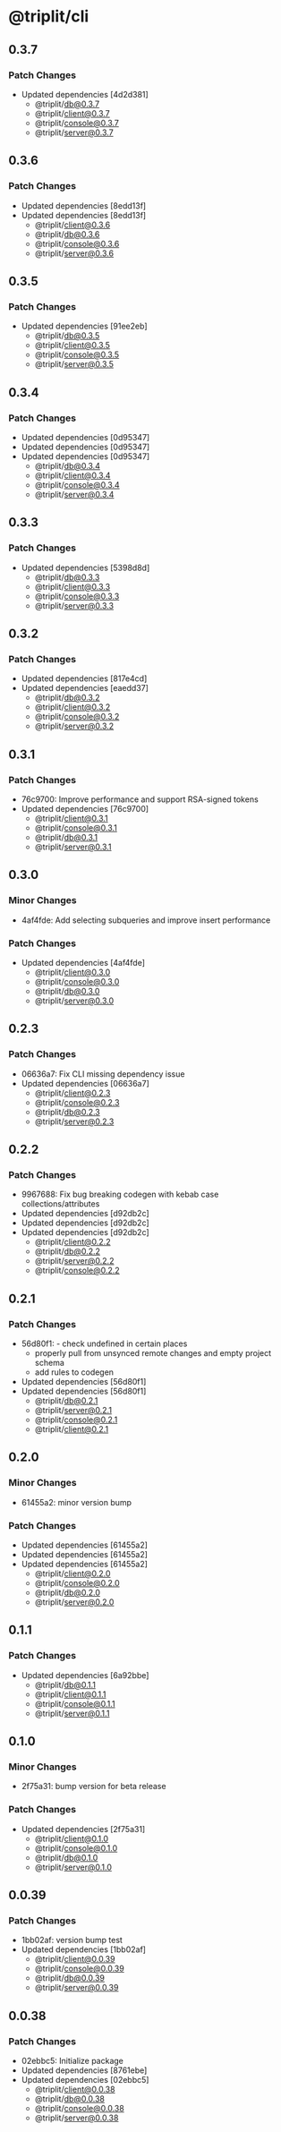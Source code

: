 # @triplit/cli

## 0.3.7

### Patch Changes

- Updated dependencies [4d2d381]
  - @triplit/db@0.3.7
  - @triplit/client@0.3.7
  - @triplit/console@0.3.7
  - @triplit/server@0.3.7

## 0.3.6

### Patch Changes

- Updated dependencies [8edd13f]
- Updated dependencies [8edd13f]
  - @triplit/client@0.3.6
  - @triplit/db@0.3.6
  - @triplit/console@0.3.6
  - @triplit/server@0.3.6

## 0.3.5

### Patch Changes

- Updated dependencies [91ee2eb]
  - @triplit/db@0.3.5
  - @triplit/client@0.3.5
  - @triplit/console@0.3.5
  - @triplit/server@0.3.5

## 0.3.4

### Patch Changes

- Updated dependencies [0d95347]
- Updated dependencies [0d95347]
- Updated dependencies [0d95347]
  - @triplit/db@0.3.4
  - @triplit/client@0.3.4
  - @triplit/console@0.3.4
  - @triplit/server@0.3.4

## 0.3.3

### Patch Changes

- Updated dependencies [5398d8d]
  - @triplit/db@0.3.3
  - @triplit/client@0.3.3
  - @triplit/console@0.3.3
  - @triplit/server@0.3.3

## 0.3.2

### Patch Changes

- Updated dependencies [817e4cd]
- Updated dependencies [eaedd37]
  - @triplit/db@0.3.2
  - @triplit/client@0.3.2
  - @triplit/console@0.3.2
  - @triplit/server@0.3.2

## 0.3.1

### Patch Changes

- 76c9700: Improve performance and support RSA-signed tokens
- Updated dependencies [76c9700]
  - @triplit/client@0.3.1
  - @triplit/console@0.3.1
  - @triplit/db@0.3.1
  - @triplit/server@0.3.1

## 0.3.0

### Minor Changes

- 4af4fde: Add selecting subqueries and improve insert performance

### Patch Changes

- Updated dependencies [4af4fde]
  - @triplit/client@0.3.0
  - @triplit/console@0.3.0
  - @triplit/db@0.3.0
  - @triplit/server@0.3.0

## 0.2.3

### Patch Changes

- 06636a7: Fix CLI missing dependency issue
- Updated dependencies [06636a7]
  - @triplit/client@0.2.3
  - @triplit/console@0.2.3
  - @triplit/db@0.2.3
  - @triplit/server@0.2.3

## 0.2.2

### Patch Changes

- 9967688: Fix bug breaking codegen with kebab case collections/attributes
- Updated dependencies [d92db2c]
- Updated dependencies [d92db2c]
- Updated dependencies [d92db2c]
  - @triplit/client@0.2.2
  - @triplit/db@0.2.2
  - @triplit/server@0.2.2
  - @triplit/console@0.2.2

## 0.2.1

### Patch Changes

- 56d80f1: - check undefined in certain places
  - properly pull from unsynced remote changes and empty project schema
  - add rules to codegen
- Updated dependencies [56d80f1]
- Updated dependencies [56d80f1]
  - @triplit/db@0.2.1
  - @triplit/server@0.2.1
  - @triplit/console@0.2.1
  - @triplit/client@0.2.1

## 0.2.0

### Minor Changes

- 61455a2: minor version bump

### Patch Changes

- Updated dependencies [61455a2]
- Updated dependencies [61455a2]
- Updated dependencies [61455a2]
  - @triplit/client@0.2.0
  - @triplit/console@0.2.0
  - @triplit/db@0.2.0
  - @triplit/server@0.2.0

## 0.1.1

### Patch Changes

- Updated dependencies [6a92bbe]
  - @triplit/db@0.1.1
  - @triplit/client@0.1.1
  - @triplit/console@0.1.1
  - @triplit/server@0.1.1

## 0.1.0

### Minor Changes

- 2f75a31: bump version for beta release

### Patch Changes

- Updated dependencies [2f75a31]
  - @triplit/client@0.1.0
  - @triplit/console@0.1.0
  - @triplit/db@0.1.0
  - @triplit/server@0.1.0

## 0.0.39

### Patch Changes

- 1bb02af: version bump test
- Updated dependencies [1bb02af]
  - @triplit/client@0.0.39
  - @triplit/console@0.0.39
  - @triplit/db@0.0.39
  - @triplit/server@0.0.39

## 0.0.38

### Patch Changes

- 02ebbc5: Initialize package
- Updated dependencies [8761ebe]
- Updated dependencies [02ebbc5]
  - @triplit/client@0.0.38
  - @triplit/db@0.0.38
  - @triplit/console@0.0.38
  - @triplit/server@0.0.38
